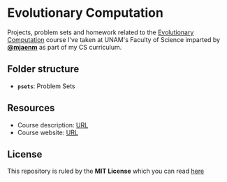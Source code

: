 # Evolutionary Computation

Projects, problem sets and homework related to the
[Evolutionary Computation](https://en.wikipedia.org/wiki/Evolutionary_computation)
course I've taken at UNAM's Faculty of Science imparted by
[**@mjaenm**](https://github.com/mjaenm) as part of my CS curriculum.

## Folder structure

* **`psets`**: Problem Sets

## Resources

* Course description: [URL](http://www.fciencias.unam.mx/docencia/horarios/presentacion/301595)
* Course website: [URL](https://mjaenm.github.io/compevounam/2019-2/)

## License

This repository is ruled by the **MIT License** which you can read
[here](LICENSE)
